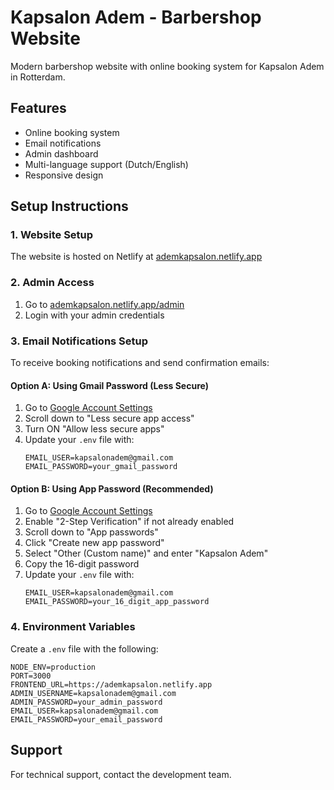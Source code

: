 # Kapsalon Adem - Barbershop Website

Modern barbershop website with online booking system for Kapsalon Adem in Rotterdam.

## Features

- Online booking system
- Email notifications
- Admin dashboard
- Multi-language support (Dutch/English)
- Responsive design

## Setup Instructions

### 1. Website Setup

The website is hosted on Netlify at [ademkapsalon.netlify.app](https://ademkapsalon.netlify.app)

### 2. Admin Access

1. Go to [ademkapsalon.netlify.app/admin](https://ademkapsalon.netlify.app/admin)
2. Login with your admin credentials

### 3. Email Notifications Setup

To receive booking notifications and send confirmation emails:

#### Option A: Using Gmail Password (Less Secure)

1. Go to [Google Account Settings](https://myaccount.google.com/security)
2. Scroll down to "Less secure app access"
3. Turn ON "Allow less secure apps"
4. Update your `.env` file with:
   ```
   EMAIL_USER=kapsalonadem@gmail.com
   EMAIL_PASSWORD=your_gmail_password
   ```

#### Option B: Using App Password (Recommended)

1. Go to [Google Account Settings](https://myaccount.google.com/security)
2. Enable "2-Step Verification" if not already enabled
3. Scroll down to "App passwords"
4. Click "Create new app password"
5. Select "Other (Custom name)" and enter "Kapsalon Adem"
6. Copy the 16-digit password
7. Update your `.env` file with:
   ```
   EMAIL_USER=kapsalonadem@gmail.com
   EMAIL_PASSWORD=your_16_digit_app_password
   ```

### 4. Environment Variables

Create a `.env` file with the following:

```env
NODE_ENV=production
PORT=3000
FRONTEND_URL=https://ademkapsalon.netlify.app
ADMIN_USERNAME=kapsalonadem@gmail.com
ADMIN_PASSWORD=your_admin_password
EMAIL_USER=kapsalonadem@gmail.com
EMAIL_PASSWORD=your_email_password
```

## Support

For technical support, contact the development team.
